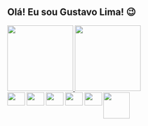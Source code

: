 ## Olá! Eu sou Gustavo Lima! 😉

<div style="display: inline-block">
  <a href="https://github.com/gcaastro1">
  <img height="150em" src="https://github-readme-stats.vercel.app/api?username=gcaastro1&show_icons=true&theme=dark&include_all_commits=true&count_private=true"/>
  <img height="150em" src="https://github-readme-stats.vercel.app/api/top-langs/?username=gcaastro1&layout=compact&langs_count=16&theme=dark"/>
</div>
<div style="display: inline-block">
  <img align="center" height="30" width="40" src="https://cdn.jsdelivr.net/gh/devicons/devicon/icons/react/react-original.svg" />
  <img align="center" height="30" width="40" src="https://cdn.jsdelivr.net/gh/devicons/devicon/icons/typescript/typescript-original.svg" />
  <img align="center" height="30" width="40" src="https://cdn.jsdelivr.net/gh/devicons/devicon/icons/javascript/javascript-original.svg" />
  <img align="center" height="30" width="40" src="https://cdn.jsdelivr.net/gh/devicons/devicon/icons/html5/html5-original.svg" />
  <img align="center" height="30" width="40" src="https://cdn.jsdelivr.net/gh/devicons/devicon/icons/css3/css3-original.svg" />
  <img align="right" height="60" width="60" src="https://i.imgur.com/jutVZfB.png" />
</div>
